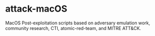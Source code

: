# attack-macOS
MacOS Post-exploitation scripts based on adversary emulation work, community research, CTI, atomic-red-team, and MITRE ATT&amp;CK.
